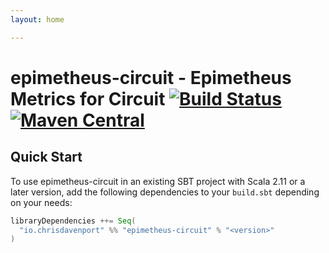 ```yaml
---
layout: home

---
```


# epimetheus-circuit - Epimetheus Metrics for Circuit [![Build Status](https://travis-ci.com/ChristopherDavenport/epimetheus-circuit.svg?branch=master)](https://travis-ci.com/ChristopherDavenport/epimetheus-circuit) [![Maven Central](https://maven-badges.herokuapp.com/maven-central/io.chrisdavenport/epimetheus-circuit_2.12/badge.svg)](https://maven-badges.herokuapp.com/maven-central/io.chrisdavenport/epimetheus-circuit_2.12)

## Quick Start

To use epimetheus-circuit in an existing SBT project with Scala 2.11 or a later version, add the following dependencies to your
`build.sbt` depending on your needs:

```scala
libraryDependencies ++= Seq(
  "io.chrisdavenport" %% "epimetheus-circuit" % "<version>"
)
```
